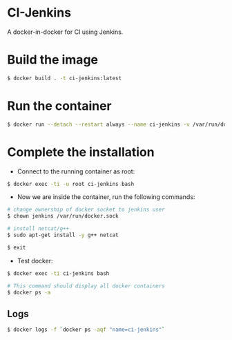 # CI-Jenkins

A docker-in-docker for CI using Jenkins.

# Build the image

```bash
$ docker build . -t ci-jenkins:latest
```

# Run the container

```bash
$ docker run --detach --restart always --name ci-jenkins -v /var/run/docker.sock:/var/run/docker.sock -v jenkins_home:/var/jenkins_home -p 8080:8080 -p 50000:50000 ci-jenkins
```

# Complete the installation

- Connect to the running container as root:

```bash
$ docker exec -ti -u root ci-jenkins bash
```

- Now we are inside the container, run the following commands:

```bash
# change ownership of docker socket to jenkins user
$ chown jenkins /var/run/docker.sock

# install netcat/g++
$ sudo apt-get install -y g++ netcat

$ exit
```

- Test docker:

```bash
$ docker exec -ti ci-jenkins bash

# This command should display all docker containers
$ docker ps -a
```

## Logs

```bash
$ docker logs -f `docker ps -aqf "name=ci-jenkins"`
```
